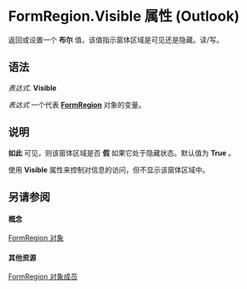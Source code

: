 
# FormRegion.Visible 属性 (Outlook)

返回或设置一个 **布尔** 值，该值指示窗体区域是可见还是隐藏。读/写。


## 语法

 _表达式_. **Visible**

 _表达式_ 一个代表 **[FormRegion](3a0b83eb-4076-9cb3-86a9-68f9e44df89f.md)** 对象的变量。


## 说明

 **如此** 可见，则该窗体区域是否 **假** 如果它处于隐藏状态。默认值为 **True** 。

使用 **Visible** 属性来控制对信息的访问，但不显示该窗体区域中。


## 另请参阅


#### 概念


[FormRegion 对象](3a0b83eb-4076-9cb3-86a9-68f9e44df89f.md)
#### 其他资源


[FormRegion 对象成员](eb4ff750-2911-8f8d-2ef0-c3f5e7adf4e0.md)